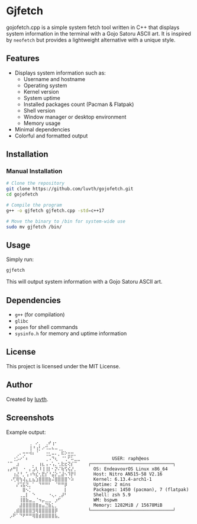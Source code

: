 # Gjfetch

gojofetch.cpp is a simple system fetch tool written in C++ that displays system information in the terminal with a Gojo Satoru ASCII art. It is inspired by `neofetch` but provides a lightweight alternative with a unique style.

## Features
- Displays system information such as:
  - Username and hostname
  - Operating system
  - Kernel version
  - System uptime
  - Installed packages count (Pacman & Flatpak)
  - Shell version
  - Window manager or desktop environment
  - Memory usage
- Minimal dependencies
- Colorful and formatted output

## Installation
### Manual Installation
```bash
# Clone the repository
git clone https://github.com/luvth/gojofetch.git
cd gojofetch

# Compile the program
g++ -o gjfetch gjfetch.cpp -std=c++17

# Move the binary to /bin for system-wide use
sudo mv gjfetch /bin/
```

## Usage
Simply run:
```bash
gjfetch
```
This will output system information with a Gojo Satoru ASCII art.

## Dependencies
- `g++` (for compilation)
- `glibc`
- `popen` for shell commands
- `sysinfo.h` for memory and uptime information

## License
This project is licensed under the MIT License.

## Author
Created by [luvth](https://github.com/luvth).

## Screenshots
Example output:
```
⠀⠀⠀⠀⠀⠀⠀⢀⠀⠔⡀⠀⢀⠞⢰⠂⠀⠀⠀⠀⠀⠀⠀
⠀⠀⠀⠀⠀⠀⠀⢸⠘⢰⡃⠔⠩⠤⠦⠤⢀⡀⠀⠀⠀⠀⠀
⠀⠀⠀⢀⠄⢒⠒⠺⠆⠈⠀⠀⢐⣂⠤⠄⡀⠯⠕⣒⣒⡀⠀
⠀⠀⢐⡡⠔⠁⠆⠀⠀⠀⠀⠀⢀⠠⠙⢆⠀⠈⢁⠋⠥⣀⣀            USER: raph@eos
⠈⠉⠀⣰⠀⠀⠀⠀⡀⠀⢰⣆⢠⠠⢡⡀⢂⣗⣖⢝⡎⠉⠀   ┌───────────────────────────────┐
⢠⡴⠛⡇⠀⠐⠀⡄⣡⢇⠸⢸⢸⡇⠂⡝⠌⢷⢫⢮⡜⡀⠀     OS: EndeavourOS Linux x86_64
⠀⠀⢰⣜⠘⡀⢡⠰⠳⣎⢂⣟⡎⠘⣬⡕⣈⣼⠢⠹⡟⠇⠀    ​ Host: Nitro AN515-58 V2.16
⠀⠠⢋⢿⢳⢼⣄⣆⣦⣱⣿⣿⣿⣷⠬⣿⣿⣿⣿⠑⠵⠀⠀    ​ Kernel: 6.13.4-arch1-1
⠀⠀⠀⡜⢩⣯⢝⡀⠁⠀⠙⠛⠛⠃⠀⠈⠛⠛⡿⠀⠀⠀⠀    ​ Uptime: 2 mins
⠀⠀⠀⠀⠀⣿⠢⡁⠀⠀⠀⠀⠀⠀⠀⠀⠀⠀⡇⠀⠀⠀⠀    ​ Packages: 1450 (pacman), 7 (flatpak)
⠀⠀⠀⠀⢀⣀⡇⠀⠑⠀⠀⠀⠀⠐⢄⠄⢀⡼⠃⠀⠀⠀⠀    ​ Shell: zsh 5.9
⠀⠀⠀⠀⢸⣿⣷⣤⣀⠈⠲⡤⣀⣀⠀⡰⠋⠀⠀⠀⠀⠀⠀    ​ WM: bspwm
⠀⠀⠀⠀⣼⣿⣿⣿⣿⣿⣶⣤⣙⣷⣅⡀⠀⠀⠀⠀⠀⠀⠀    ​ Memory: 1282MiB / 15678MiB
⠀⠀⢀⣾⣿⣿⣿⣿⣻⢿⣿⣿⣿⣿⣿⡿⠀⠀⠀⠀⠀⠀⠀   └───────────────────────────────┘
⠀⡠⠟⠁⠙⠟⠛⠛⢿⣿⣾⣿⣿⣿⣿⣧⡀⠀⠀
```
